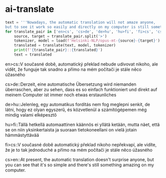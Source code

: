 # ai-translate

```python
text = '''Nowadays, the automatic translation will not amaze anyone,
but to see it work so easily and directly on my computer is still something amazing'''
for translate_pair in ['en>cs', 'cs>de', 'de>hu', 'hu>fi', 'fi>cs', 'cs>en']:
    source, target = translate_pair.split('>')
    tokenizer, model = load(f'Helsinki-NLP/opus-mt-{source}-{target}')
    translated = translate(text, model, tokenizer)
    print(f'{translate_pair}::{translated}')
    text = translated
```
en>cs::V současné době, automatický překlad nebude udivovat nikoho, ale vidět, že funguje tak snadno a přímo na mém počítači je stále něco úžasného

cs>de::Derzeit, eine automatische Übersetzung wird niemanden überraschen, aber zu sehen, dass es so einfach funktioniert und direkt auf meinem Computer ist immer noch etwas erstaunliches

de>hu::Jelenleg, egy automatikus fordítás nem fog meglepni senkit, de látni, hogy ez olyan egyszerű, és közvetlenül a számítógépemen még mindig valami elképesztő

hu>fi::Tällä hetkellä automaattinen käännös ei yllätä ketään, mutta näet, että se on niin yksinkertaista ja suoraan tietokoneellani on vielä jotain hämmästyttävää

fi>cs::V současné době automatický překlad nikoho nepřekvapí, ale vidíte, že je to tak jednoduché a přímo na mém počítači je stále něco úžasného

cs>en::At present, the automatic translation doesn't surprise anyone, but you can see that it's so simple and there's still something amazing on my computer.
